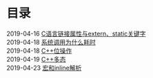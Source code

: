 # 目录
2019-04-16 [C语言链接属性与extern、static关键字](https://github.com/Eh9/Dairy/blob/master/C%E8%AF%AD%E8%A8%80%E9%93%BE%E6%8E%A5%E5%B1%9E%E6%80%A7%E4%B8%8Eextern%E3%80%81static%E5%85%B3%E9%94%AE%E5%AD%97.md)  
2019-04-18 [系统调用为什么耗时](https://github.com/Eh9/Dairy/blob/master/LINUX%E7%B3%BB%E7%BB%9F%E8%B0%83%E7%94%A8%E8%80%97%E6%97%B6.md)  
2019-04-18 [C++位操作](https://github.com/Eh9/Dairy/blob/master/c%2B%2B%E4%BD%8D%E6%93%8D%E4%BD%9C.md)  
2019-04-19 [C++多态](https://github.com/Eh9/Dairy/blob/master/C%2B%2B%E5%A4%9A%E6%80%81.md)  
2019-04-23 [宏和inline解析](https://github.com/Eh9/Dairy/blob/master/%E5%AE%8F%E5%92%8Cinline%E8%A7%A3%E6%9E%90.md)
